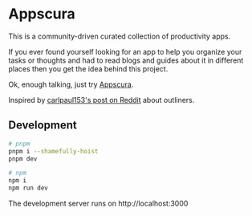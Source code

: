 # Appscura

This is a community-driven curated collection of productivity apps.

If you ever found yourself looking for an app to help you organize your tasks or thoughts and had to read blogs and guides about it in different places then you get the idea behind this project.

Ok, enough talking, just try [Appscura](https://appscura.vercel.app/).

Inspired by [carlpaul153's post on Reddit](https://www.reddit.com/r/remNote/comments/j5s8c0/comparison_guide_of_infinite_outliner_apps/?utm_source=share&utm_medium=web2x&context=3) about outliners.


## Development

```bash
# pnpm
pnpm i --shamefully-hoist
pnpm dev

# npm
npm i
npm run dev
```

The development server runs on http://localhost:3000


